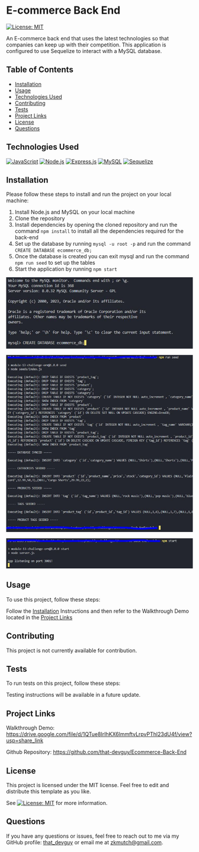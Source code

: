 # E-commerce Back End
[![License: MIT](https://img.shields.io/badge/License-MIT-yellow.svg)](https://opensource.org/licenses/MIT)
  
An E-commerce back end that uses the latest technologies so that companies can keep up with their competition. This application is configured to use Sequelize to interact with a MySQL database.
  
  
## Table of Contents

- [Installation](#installation)
- [Usage](#usage)
- [Technologies Used](#technologies-used)
- [Contributing](#contributing)
- [Tests](#tests)
- [Project Links](#project-links)
- [License](#license)
- [Questions](#questions)

## Technologies Used

[![JavaScript](https://img.shields.io/badge/JavaScript-ES6+-yellow)](https://www.ecma-international.org/ecma-262/)
[![Node.js](https://img.shields.io/badge/Node.js-v14.15.5-green)](https://nodejs.org/)
[![Express.js](https://img.shields.io/badge/Express.js-v4.17.1-lightgrey)](https://expressjs.com/)
[![MySQL](https://img.shields.io/badge/MySQL-v8.0-blue)](https://www.mysql.com/)
[![Sequelize](https://img.shields.io/badge/Sequelize-v6.6.2-blueviolet)](https://sequelize.org/)

## Installation

Please follow these steps to install and run the project on your local machine:
1. Install Node.js and MySQL on your local machine
2. Clone the repository
3. Install dependencies by opening the cloned repository and run the command `npm install` to install all the dependencies required for the back-end
4. Set up the database by running `mysql -u root -p` and run the command `CREATE DATABASE ecommerce_db;`
5. Once the database is created you can exit mysql and run the command `npm run seed` to set up the tables
6. Start the application by running `npm start`

![Database Creation](/assets/images/create-database.JPG)

![Install Seeds](/assets/images/run-seed.JPG)

![Starting the Application](/assets/images/npm-start.JPG)
  
## Usage
  
To use this project, follow these steps:

Follow the [Installation](#installation) Instructions and then refer to the Walkthrough Demo located in the [Project Links](#project-links)

## Contributing

This project is not currently available for contribution.


## Tests

To run tests on this project, follow these steps:

Testing instructions will be available in a future update.
  
## Project Links
  
Walkthrough Demo: https://drive.google.com/file/d/1QTue8IrIhKX6lmmftvLrpvPThl23dU4f/view?usp=share_link

Github Repository: https://github.com/that-devguy/Ecommerce-Back-End

## License

This project is licensed under the MIT license. Feel free to edit and distribute this template as you like.

See [![License: MIT](https://img.shields.io/badge/License-MIT-yellow.svg)](https://opensource.org/licenses/MIT) for more information.

## Questions

If you have any questions or issues, feel free to reach out to me via my GitHub profile: [that_devguy](https://github.com/that_devguy) or email me at zkmutch@gmail.com.
